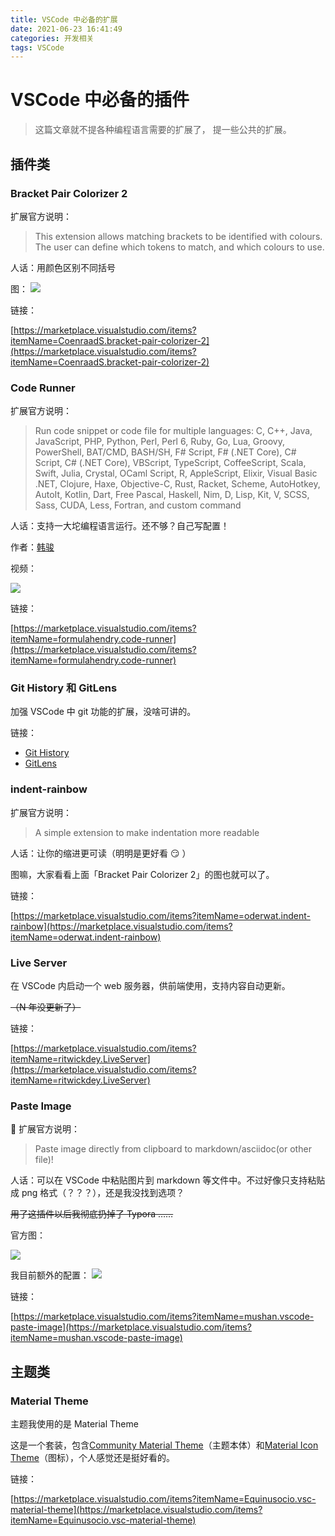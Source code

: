 ```yaml
---
title: VSCode 中必备的扩展
date: 2021-06-23 16:41:49
categories: 开发相关
tags: VSCode
---
```


# VSCode 中必备的插件

> 这篇文章就不提各种编程语言需要的扩展了，
> 提一些公共的扩展。

## 插件类

### Bracket Pair Colorizer 2

扩展官方说明：

> This extension allows matching brackets to be identified with colours. The user can define which tokens to match, and which colours to use.

人话：用颜色区别不同括号

图：
![](2021-06-23-17-04-51.png)

链接：

[https://marketplace.visualstudio.com/items?itemName=CoenraadS.bracket-pair-colorizer-2](https://marketplace.visualstudio.com/items?itemName=CoenraadS.bracket-pair-colorizer-2)

### Code Runner

扩展官方说明：

> Run code snippet or code file for multiple languages: C, C++, Java, JavaScript, PHP, Python, Perl, Perl 6, Ruby, Go, Lua, Groovy, PowerShell, BAT/CMD, BASH/SH, F# Script, F# (.NET Core), C# Script, C# (.NET Core), VBScript, TypeScript, CoffeeScript, Scala, Swift, Julia, Crystal, OCaml Script, R, AppleScript, Elixir, Visual Basic .NET, Clojure, Haxe, Objective-C, Rust, Racket, Scheme, AutoHotkey, AutoIt, Kotlin, Dart, Free Pascal, Haskell, Nim, D, Lisp, Kit, V, SCSS, Sass, CUDA, Less, Fortran, and custom command

人话：支持一大坨编程语言运行。还不够？自己写配置！

作者：[韩骏](https://www.zhihu.com/people/formulahendry)

视频：

![](2021-06-23-17-10-12.gif)

链接：

[https://marketplace.visualstudio.com/items?itemName=formulahendry.code-runner](https://marketplace.visualstudio.com/items?itemName=formulahendry.code-runner)

### Git History 和 GitLens

加强 VSCode 中 git 功能的扩展，没啥可讲的。

链接：

- [Git History](https://marketplace.visualstudio.com/items?itemName=donjayamanne.githistory)
- [GitLens](https://marketplace.visualstudio.com/items?itemName=eamodio.gitlens)

### indent-rainbow

扩展官方说明：

> A simple extension to make indentation more readable

人话：让你的缩进更可读（明明是更好看 😏 ）

图嘛，大家看看上面「Bracket Pair Colorizer 2」的图也就可以了。

链接：

[https://marketplace.visualstudio.com/items?itemName=oderwat.indent-rainbow](https://marketplace.visualstudio.com/items?itemName=oderwat.indent-rainbow)

### Live Server

在 VSCode 内启动一个 web 服务器，供前端使用，支持内容自动更新。

~~（N 年没更新了）~~

链接：

[https://marketplace.visualstudio.com/items?itemName=ritwickdey.LiveServer](https://marketplace.visualstudio.com/items?itemName=ritwickdey.LiveServer)

### Paste Image

 扩展官方说明：

> Paste image directly from clipboard to markdown/asciidoc(or other file)!

人话：可以在 VSCode 中粘贴图片到 markdown 等文件中。不过好像只支持粘贴成 png 格式（？？？），还是我没找到选项？

~~用了这插件以后我彻底扔掉了 Typora ……~~

官方图：

![](vscode-paste-image.gif)

我目前额外的配置：
![](2021-06-23-17-25-32.png)

链接：

[https://marketplace.visualstudio.com/items?itemName=mushan.vscode-paste-image](https://marketplace.visualstudio.com/items?itemName=mushan.vscode-paste-image)

## 主题类

### Material Theme

主题我使用的是 Material Theme

这是一个套装，包含[Community Material Theme](https://marketplace.visualstudio.com/items?itemName=Equinusocio.vsc-community-material-theme)（主题本体）和[Material Icon Theme](https://marketplace.visualstudio.com/items?itemName=PKief.material-icon-theme)（图标），个人感觉还是挺好看的。

链接：

[https://marketplace.visualstudio.com/items?itemName=Equinusocio.vsc-material-theme](https://marketplace.visualstudio.com/items?itemName=Equinusocio.vsc-material-theme)
